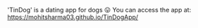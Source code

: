 'TinDog' is a dating app for dogs 😛
You can access the app at: https://mohitsharma03.github.io/TinDogApp/
